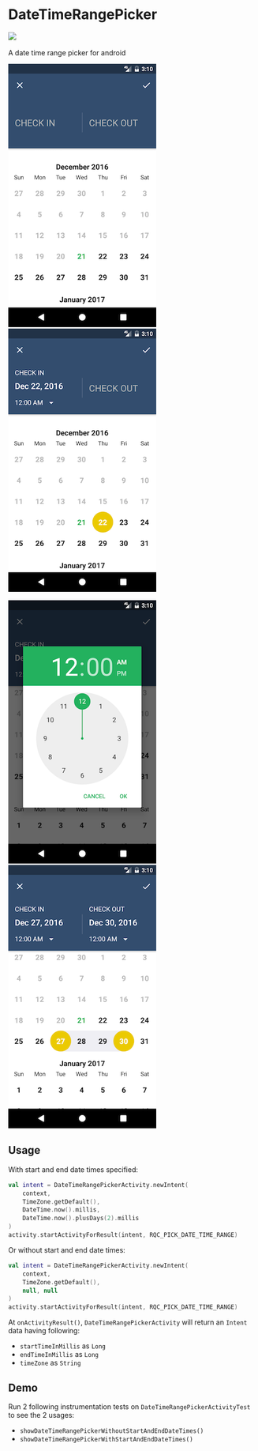 # DateTimeRangePicker
[![](https://jitpack.io/v/skedgo/DateTimeRangePicker.svg)](https://jitpack.io/#skedgo/DateTimeRangePicker)

A date time range picker for android

![No start date time and no end date time](images/Screenshot_1482250212.png) ![Pick start date](images/Screenshot_1482250219.png)

![Pick start time](images/Screenshot_1482250231.png) ![Have start date time and end date time](images/Screenshot_1482250242.png)

## Usage
With start and end date times specified:
```kotlin
val intent = DateTimeRangePickerActivity.newIntent(
    context,
    TimeZone.getDefault(),
    DateTime.now().millis,
    DateTime.now().plusDays(2).millis
)
activity.startActivityForResult(intent, RQC_PICK_DATE_TIME_RANGE)
```

Or without start and end date times:
```kotlin
val intent = DateTimeRangePickerActivity.newIntent(
    context,
    TimeZone.getDefault(),
    null, null
)
activity.startActivityForResult(intent, RQC_PICK_DATE_TIME_RANGE)
```

At `onActivityResult()`, `DateTimeRangePickerActivity` will return an `Intent` data having following:  
* `startTimeInMillis` as `Long`
* `endTimeInMillis` as `Long`
* `timeZone` as `String`

## Demo
Run 2 following instrumentation tests on `DateTimeRangePickerActivityTest` to see the 2 usages:
* `showDateTimeRangePickerWithoutStartAndEndDateTimes()`
* `showDateTimeRangePickerWithStartAndEndDateTimes()`
  
